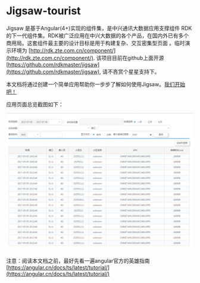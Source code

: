 # Jigsaw-tourist

Jigsaw 是基于Angular\(4+\)实现的组件集，是中兴通讯大数据应用支撑组件 RDK 的下一代组件集。RDK被广泛应用在中兴大数据的各个产品，在国内外已有多个商用局。这套组件最主要的设计目标是用于构建复杂、交互密集型页面 。临时演示环境为 [http://rdk.zte.com.cn/component/](http://rdk.zte.com.cn/component/). 该项目目前在github上面开源 [https://github.com/rdkmaster/jigsaw](https://github.com/rdkmaster/jigsaw), 请不吝赏个星星支持下。

本文档将通过创建一个简单应用帮助你一步步了解如何使用Jigsaw。[我们开始吧！](01-development-environment.md)

应用页面总览截图如下：

![](assets/overview.png)

注意：阅读本文档之前，最好先看一遍angular官方的英雄指南 [https://angular.cn/docs/ts/latest/tutorial/](https://angular.cn/docs/ts/latest/tutorial/)
